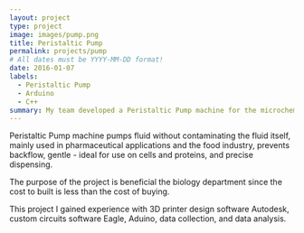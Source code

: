 ```yaml
---
layout: project
type: project
image: images/pump.png
title: Peristaltic Pump
permalink: projects/pump
# All dates must be YYYY-MM-DD format!
date: 2016-01-07
labels:
  - Peristaltic Pump
  - Arduino
  - C++
summary: My team developed a Peristaltic Pump machine for the microchemistry lab at Kapiolani Community College, at the end of semester we have a working machine for the lab.
---
```



Peristaltic Pump machine pumps fluid without contaminating the fluid itself, mainly used in pharmaceutical applications and the food industry, prevents backflow, gentle - ideal for use on cells and proteins, and precise dispensing.

The purpose of the project is beneficial the biology department since the cost to built is less than the cost of buying.

This project I gained experience with 3D printer design software Autodesk, custom circuits software Eagle, Aduino, data collection, and data analysis.
